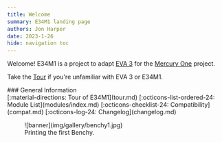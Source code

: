 ```yaml
---
title: Welcome
summary: E34M1 landing page
authors: Jon Harper
date: 2023-1-26
hide: navigation toc
---
```


Welcome! E34M1 is a project to adapt [EVA 3][eva3] for the [Mercury One][merc1] project.

Take the [Tour](tour.md) if you're unfamiliar with EVA 3 or E34M1.

<div markdown class="jh-grid-container jh-grid-1">
<div markdown class="jh-card">
### General Information

<div markdown class="jh-grid-container jh-grid-2 jh-link-grid">
[:material-directions: Tour of E34M1](tour.md)
[:octicons-list-ordered-24: Module List](modules/index.md)
[:octicons-checklist-24: Compatibility](compat.md)
[:octicons-log-24: Changelog](changelog.md)
</div>
</div>
</div>
</div>

<figure markdown>
![banner](img/gallery/benchy1.jpg)
    <figcaption markdown>
    Printing the first Benchy.
    </figcaption>
</figure>

[eva3]: https://main.eva-3d.page/
[merc1]: https://docs.zerog.one/